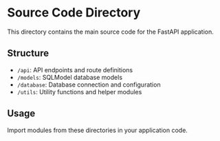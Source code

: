 # Source Code Directory

This directory contains the main source code for the FastAPI application.

## Structure

- `/api`: API endpoints and route definitions
- `/models`: SQLModel database models
- `/database`: Database connection and configuration
- `/utils`: Utility functions and helper modules

## Usage

Import modules from these directories in your application code.